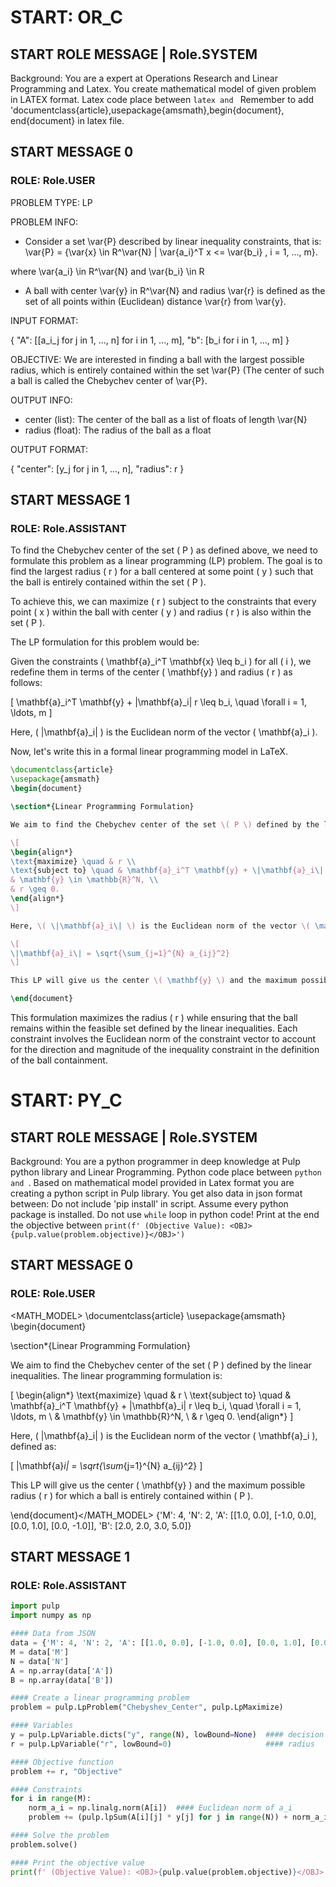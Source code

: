 # START: OR_C 
## START ROLE MESSAGE | Role.SYSTEM 
Background: You are a expert at Operations Research and Linear Programming and Latex. You create mathematical model of given problem in LATEX format. Latex code place between ```latex and ``` Remember to add 'documentclass{article},usepackage{amsmath},begin{document}, end{document} in latex file. 
## START MESSAGE 0 
### ROLE: Role.USER
<DESCRIPTION>

PROBLEM TYPE: LP

PROBLEM INFO: 
- Consider a set \var{P} described by linear inequality constraints, that is:
 \var{P} = {\var{x} \in R^\var{N} | \var{a_i}^T x <= \var{b_i} , i = 1, ..., m}.

where \var{a_i} \in R^\var{N} and \var{b_i} \in R

- A ball with center \var{y} in R^\var{N} and radius \var{r} is defined as the set of all points within (Euclidean) distance \var{r} from \var{y}.


INPUT FORMAT: 

{
    "A": [[a_i_j for j in 1, ..., n] for i in 1, ..., m],
    "b": [b_i for i in 1, ..., m]
}

OBJECTIVE: We are interested in finding a ball with the largest possible radius, which is entirely contained within the set \var{P} (The center of such a ball is called the Chebychev center of \var{P}.

OUTPUT INFO:

- center (list): The center of the ball as a list of floats of length \var{N}
- radius (float): The radius of the ball as a float

OUTPUT FORMAT:

{
    "center": [y_j for j in 1, ..., n],
    "radius": r
}


</DESCRIPTION>


## START MESSAGE 1 
### ROLE: Role.ASSISTANT
To find the Chebychev center of the set \( P \) as defined above, we need to formulate this problem as a linear programming (LP) problem. The goal is to find the largest radius \( r \) for a ball centered at some point \( y \) such that the ball is entirely contained within the set \( P \).

To achieve this, we can maximize \( r \) subject to the constraints that every point \( x \) within the ball with center \( y \) and radius \( r \) is also within the set \( P \).

The LP formulation for this problem would be:

Given the constraints \( \mathbf{a}_i^T \mathbf{x} \leq b_i \) for all \( i \), we redefine them in terms of the center \( \mathbf{y} \) and radius \( r \) as follows:

\[
\mathbf{a}_i^T \mathbf{y} + \|\mathbf{a}_i\| r \leq b_i, \quad \forall i = 1, \ldots, m
\]

Here, \( \|\mathbf{a}_i\| \) is the Euclidean norm of the vector \( \mathbf{a}_i \).

Now, let's write this in a formal linear programming model in LaTeX.

```latex
\documentclass{article}
\usepackage{amsmath}
\begin{document}

\section*{Linear Programming Formulation}

We aim to find the Chebychev center of the set \( P \) defined by the linear inequalities. The linear programming formulation is:

\[
\begin{align*}
\text{maximize} \quad & r \\
\text{subject to} \quad & \mathbf{a}_i^T \mathbf{y} + \|\mathbf{a}_i\| r \leq b_i, \quad \forall i = 1, \ldots, m \\
& \mathbf{y} \in \mathbb{R}^N, \\
& r \geq 0.
\end{align*}
\]

Here, \( \|\mathbf{a}_i\| \) is the Euclidean norm of the vector \( \mathbf{a}_i \), defined as:

\[
\|\mathbf{a}_i\| = \sqrt{\sum_{j=1}^{N} a_{ij}^2}
\]

This LP will give us the center \( \mathbf{y} \) and the maximum possible radius \( r \) for which a ball is entirely contained within \( P \).

\end{document}
```

This formulation maximizes the radius \( r \) while ensuring that the ball remains within the feasible set defined by the linear inequalities. Each constraint involves the Euclidean norm of the constraint vector to account for the direction and magnitude of the inequality constraint in the definition of the ball containment.

# START: PY_C 
## START ROLE MESSAGE | Role.SYSTEM 
Background: You are a python programmer in deep knowledge at Pulp python library and Linear Programming. Python code place between ```python and ```. Based on mathematical model provided in Latex format you are creating a python script in Pulp library. You get also data in json format between: <DATA></DATA> Do not include 'pip install' in script. Assume every python package is installed. Do not use `while` loop in python code! Print at the end the objective between <OBJ></OBJ> `print(f' (Objective Value): <OBJ>{pulp.value(problem.objective)}</OBJ>')` 
## START MESSAGE 0 
### ROLE: Role.USER
<MATH_MODEL>
\documentclass{article}
\usepackage{amsmath}
\begin{document}

\section*{Linear Programming Formulation}

We aim to find the Chebychev center of the set \( P \) defined by the linear inequalities. The linear programming formulation is:

\[
\begin{align*}
\text{maximize} \quad & r \\
\text{subject to} \quad & \mathbf{a}_i^T \mathbf{y} + \|\mathbf{a}_i\| r \leq b_i, \quad \forall i = 1, \ldots, m \\
& \mathbf{y} \in \mathbb{R}^N, \\
& r \geq 0.
\end{align*}
\]

Here, \( \|\mathbf{a}_i\| \) is the Euclidean norm of the vector \( \mathbf{a}_i \), defined as:

\[
\|\mathbf{a}_i\| = \sqrt{\sum_{j=1}^{N} a_{ij}^2}
\]

This LP will give us the center \( \mathbf{y} \) and the maximum possible radius \( r \) for which a ball is entirely contained within \( P \).

\end{document}</MATH_MODEL>
<DATA>
{'M': 4, 'N': 2, 'A': [[1.0, 0.0], [-1.0, 0.0], [0.0, 1.0], [0.0, -1.0]], 'B': [2.0, 2.0, 3.0, 5.0]}</DATA>


## START MESSAGE 1 
### ROLE: Role.ASSISTANT
```python
import pulp
import numpy as np

#### Data from JSON
data = {'M': 4, 'N': 2, 'A': [[1.0, 0.0], [-1.0, 0.0], [0.0, 1.0], [0.0, -1.0]], 'B': [2.0, 2.0, 3.0, 5.0]}
M = data['M']
N = data['N']
A = np.array(data['A'])
B = np.array(data['B'])

#### Create a linear programming problem
problem = pulp.LpProblem("Chebyshev_Center", pulp.LpMaximize)

#### Variables
y = pulp.LpVariable.dicts("y", range(N), lowBound=None)  #### decision variables for center y
r = pulp.LpVariable("r", lowBound=0)                     #### radius

#### Objective function
problem += r, "Objective"

#### Constraints
for i in range(M):
    norm_a_i = np.linalg.norm(A[i])  #### Euclidean norm of a_i
    problem += (pulp.lpSum(A[i][j] * y[j] for j in range(N)) + norm_a_i * r <= B[i]), f"Constraint_{i+1}"

#### Solve the problem
problem.solve()

#### Print the objective value
print(f' (Objective Value): <OBJ>{pulp.value(problem.objective)}</OBJ>')
```

